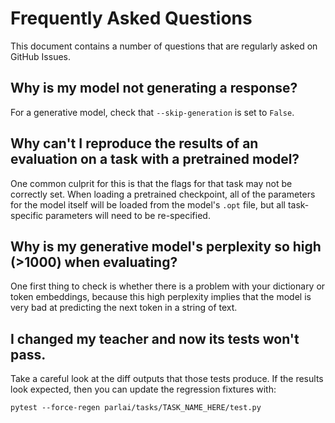 # Frequently Asked Questions

This document contains a number of questions that are regularly asked on GitHub Issues.

## Why is my model not generating a response?

For a generative model, check that `--skip-generation` is set to `False`.

## Why can't I reproduce the results of an evaluation on a task with a pretrained model?

One common culprit for this is that the flags for that task may not be
correctly set. When loading a pretrained checkpoint, all of the parameters for
the model itself will be loaded from the model's `.opt` file, but all
task-specific parameters will need to be re-specified.


## Why is my generative model's perplexity so high (>1000) when evaluating?

One first thing to check is whether there is a problem with your dictionary or
token embeddings, because this high perplexity implies that the model is very
bad at predicting the next token in a string of text.

## I changed my teacher and now its tests won't pass.

Take a careful look at the diff outputs that those tests produce. If the results
look expected, then you can update the regression fixtures with:

`pytest --force-regen parlai/tasks/TASK_NAME_HERE/test.py`

